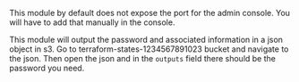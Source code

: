 This module by default does not expose the port for the admin console.  You will have to add 
that manually in the console. 

This module will output the password and associated information in a json object in s3. 
Go to terraform-states-1234567891023 bucket and navigate to the json. Then open the json and in 
the `outputs` field there should be the password you need. 